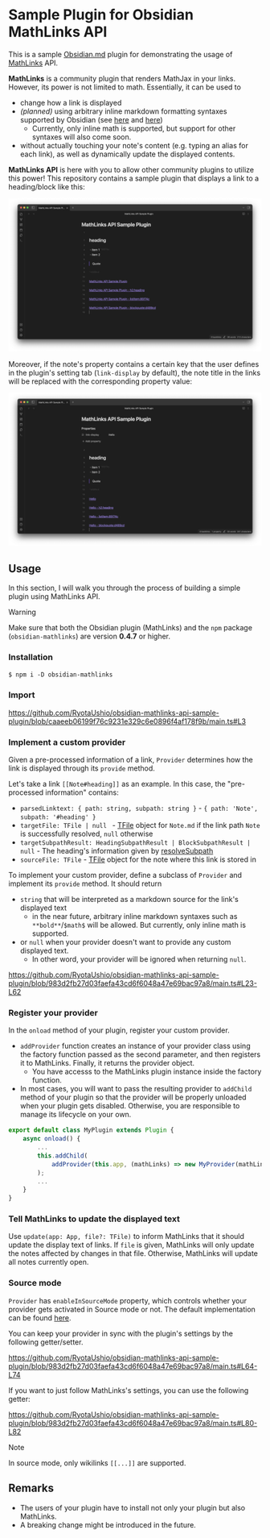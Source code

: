 # Sample Plugin for Obsidian MathLinks API 

This is a sample [Obsidian.md](https://obsidian.md) plugin for demonstrating the usage of [MathLinks](https://github.com/zhaoshenzhai/obsidian-mathlinks) API.

**MathLinks** is a community plugin that renders MathJax in your links.
However, its power is not limited to math. Essentially, it can be used to
- change how a link is displayed
- _(planned)_ using arbitrary inline markdown formatting syntaxes supported by Obsidian (see [here](https://help.obsidian.md/Editing+and+formatting/Basic+formatting+syntax) and [here](https://help.obsidian.md/Editing+and+formatting/Advanced+formatting+syntax#Math))
	- Currently, only inline math is supported, but support for other syntaxes will also come soon.
- without actually touching your note's content (e.g. typing an alias for each link), as well as dynamically update the displayed contents.

**MathLinks API** is here with you to allow other community plugins to utilize this power! 
This repository contains a sample plugin that displays a link to a heading/block like this:

![without property](fig/without-property.png)

Moreover, if the note's property contains a certain key that the user defines in the plugin's setting tab (`link-display` by default), the note title in the links will be replaced with the corresponding property value:

![with property](fig/with-property.png)

## Usage

In this section, I will walk you through the process of building a simple plugin using MathLinks API. 

> [!WARNING]
> Make sure that both the Obsidian plugin (MathLinks) and the `npm` package (`obsidian-mathlinks`) are version **0.4.7** or higher.

### Installation

```
$ npm i -D obsidian-mathlinks
```

### Import

https://github.com/RyotaUshio/obsidian-mathlinks-api-sample-plugin/blob/caaeeb06199f76c9231e329c6e0896f4af178f9b/main.ts#L3

### Implement a custom provider

Given a pre-processed information of a link, `Provider` determines how the link is displayed through its `provide` method.

Let's take a link `[[Note#heading]]` as an example.
In this case, the "pre-processed information" contains:

- `parsedLinktext: { path: string, subpath: string }` - `{ path: 'Note', subpath: '#heading' }`
- `targetFile: TFile | null ` - [TFile](https://docs.obsidian.md/Reference/TypeScript+API/TFile/TFile)  object for `Note.md` if the link path `Note` is successfully resolved, `null` otherwise
- `targetSubpathResult: HeadingSubpathResult | BlockSubpathResult | null`  - The heading's information given by [resolveSubpath](https://docs.obsidian.md/Reference/TypeScript+API/resolveSubpath)
- `sourceFile: TFile` - [TFile](https://docs.obsidian.md/Reference/TypeScript+API/TFile/TFile)  object for the note where this link is stored in

To implement your custom provider, define a subclass of `Provider` and implement its `provide` method. It should return
- `string` that will be interpreted as a markdown source for the link's displayed text
	- in the near future, arbitrary inline markdown syntaxes such as `**bold**`/`$math$` will be allowed. But currently, only inline math is supported.
- or `null` when your provider doesn't want to provide any custom displayed text. 
	- In other word, your provider will be ignored when returning `null`.

https://github.com/RyotaUshio/obsidian-mathlinks-api-sample-plugin/blob/983d2fb27d03faefa43cd6f6048a47e69bac97a8/main.ts#L23-L62

### Register your provider

In the `onload` method of your plugin, register your custom provider.

- `addProvider` function creates an instance of your provider class using the factory function passed as the second parameter, and then registers it to MathLinks. Finally, it returns the provider object.
	- You have accesss to the MathLinks plugin instance inside the factory function.
- In most cases, you will want to pass the resulting provider to `addChild` method of your plugin so that the provider will be properly unloaded when your plugin gets disabled. Otherwise, you are responsible to manage its lifecycle on your own.

```ts
export default class MyPlugin extends Plugin {
	async onload() {
        ...
		this.addChild(
			addProvider(this.app, (mathLinks) => new MyProvider(mathLinks, this))
		);		
        ...
	}
}
```

### Tell MathLinks to update the displayed text

Use `update(app: App, file?: TFile)` to inform MathLinks that it should update the display text of links.
If `file` is given, MathLinks will only update the notes affected by changes in that file.
Otherwise, MathLinks will update all notes currently open.

### Source mode

`Provider` has `enableInSourceMode` property, which controls whether your provider gets activated in Source mode or not. 
The default implementation can be found [here](https://github.com/zhaoshenzhai/obsidian-mathlinks/blob/cb9ef4378050514d20ed94ceb88a1c21ddef7b77/src/api/provider.ts#L17-L24).

You can keep your provider in sync with the plugin's settings by the following getter/setter.

https://github.com/RyotaUshio/obsidian-mathlinks-api-sample-plugin/blob/983d2fb27d03faefa43cd6f6048a47e69bac97a8/main.ts#L64-L74

If you want to just follow MathLinks's settings, you can use the following getter:

https://github.com/RyotaUshio/obsidian-mathlinks-api-sample-plugin/blob/983d2fb27d03faefa43cd6f6048a47e69bac97a8/main.ts#L80-L82

> [!NOTE]
> In source mode, only wikilinks `[[...]]` are supported.

## Remarks

- The users of your plugin have to install not only your plugin but also MathLinks.
- A breaking change might be introduced in the future.
